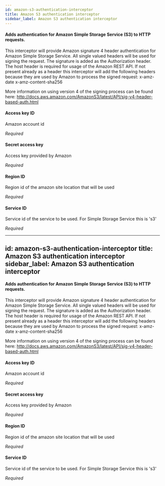 ```yaml
---
id: amazon-s3-authentication-interceptor
title: Amazon S3 authentication interceptor
sidebar_label: Amazon S3 authentication interceptor
---
```

#### Adds authentication for Amazon Simple Storage Service (S3) to HTTP requests.
This interceptor will provide Amazon signature 4 header authentication for Amazon Simple Storage Service. 
All single valued headers will be used for signing the request. 
The signature is added as the Authorization header.
The host header is required for usage of the Amazon REST API.
If not present already as a header this interceptor will add the following headers because they are used by Amazon to process the signed request:
x-amz-date
x-amz-content-sha256

More information on using version 4 of the signing process can be found here:
http://docs.aws.amazon.com/AmazonS3/latest/API/sig-v4-header-based-auth.html

#### Access key ID
Amazon account id

<i>Required</i>

#### Secret access key
Access key provided by Amazon

<i>Required</i>

#### Region ID
Region id of the amazon site location that will be used

<i>Required</i>

#### Service ID
Service id of the service to be used.
For Simple Storage Service this is 's3'

<i>Required</i>

---
id: amazon-s3-authentication-interceptor
title: Amazon S3 authentication interceptor
sidebar_label: Amazon S3 authentication interceptor
---
#### Adds authentication for Amazon Simple Storage Service (S3) to HTTP requests.
This interceptor will provide Amazon signature 4 header authentication for Amazon Simple Storage Service. 
All single valued headers will be used for signing the request. 
The signature is added as the Authorization header.
The host header is required for usage of the Amazon REST API.
If not present already as a header this interceptor will add the following headers because they are used by Amazon to process the signed request:
x-amz-date
x-amz-content-sha256

More information on using version 4 of the signing process can be found here:
http://docs.aws.amazon.com/AmazonS3/latest/API/sig-v4-header-based-auth.html

#### Access key ID
Amazon account id

<i>Required</i>

#### Secret access key
Access key provided by Amazon

<i>Required</i>

#### Region ID
Region id of the amazon site location that will be used

<i>Required</i>

#### Service ID
Service id of the service to be used.
For Simple Storage Service this is 's3'

<i>Required</i>

